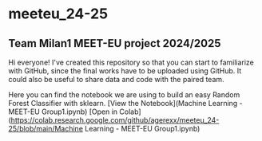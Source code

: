 # meeteu_24-25
## Team Milan1 MEET-EU project 2024/2025
Hi everyone! I've created this repository so that you can start to familiarize with GitHub, since the final works have to be uploaded using GitHub. 
It could also be useful to share data and code with the paired team. 

Here you can find the notebook we are using to build an easy Random Forest Classifier with sklearn. 
[View the Notebook](Machine Learning - MEET-EU Group1.ipynb)
[Open in Colab](https://colab.research.google.com/github/agerexx/meeteu_24-25/blob/main/Machine Learning - MEET-EU Group1.ipynb)


